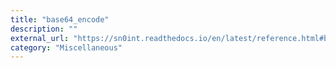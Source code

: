 ```yaml
---
title: "base64_encode"
description: ""
external_url: "https://sn0int.readthedocs.io/en/latest/reference.html#base64-encode"
category: "Miscellaneous"
---
```

